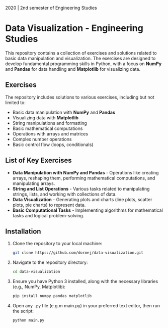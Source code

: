 2020 | 2nd semester of Engineering Studies
# Data Visualization - Engineering Studies

This repository contains a collection of exercises and solutions related to basic data manipulation and visualization. The exercises are designed to develop fundamental programming skills in Python, with a focus on **NumPy** and **Pandas** for data handling and **Matplotlib** for visualizing data.

## Exercises
The repository includes solutions to various exercises, including but not limited to:

- Basic data manipulation with **NumPy** and **Pandas**
- Visualizing data with **Matplotlib**
- String manipulations and formatting
- Basic mathematical computations
- Operations with arrays and matrices
- Complex number operations
- Basic control flow (loops, conditionals)

## List of Key Exercises
- **Data Manipulation with NumPy and Pandas** - Operations like creating arrays, reshaping them, performing mathematical computations, and manipulating arrays.
- **String and List Operations** - Various tasks related to manipulating strings, lists, and working with collections of data.
- **Data Visualization** - Generating plots and charts (line plots, scatter plots, pie charts) to represent data.
- **Basic Computational Tasks** - Implementing algorithms for mathematical tasks and logical problem-solving.

## Installation
1. Clone the repository to your local machine:
    ```bash
    git clone https://github.com/dormej/data-visualization.git
    ```

2. Navigate to the repository directory:
    ```bash
    cd data-visualization
    ```
3. Ensure you have Python 3 installed, along with the necessary libraries (e.g., NumPy, Matplotlib):
    ```bash
    pip install numpy pandas matplotlib
    ```

4. Open any `.py` file (e.g.m main.py) in your preferred text editor, then run the script:
    ```bash
    python main.py
    ```
